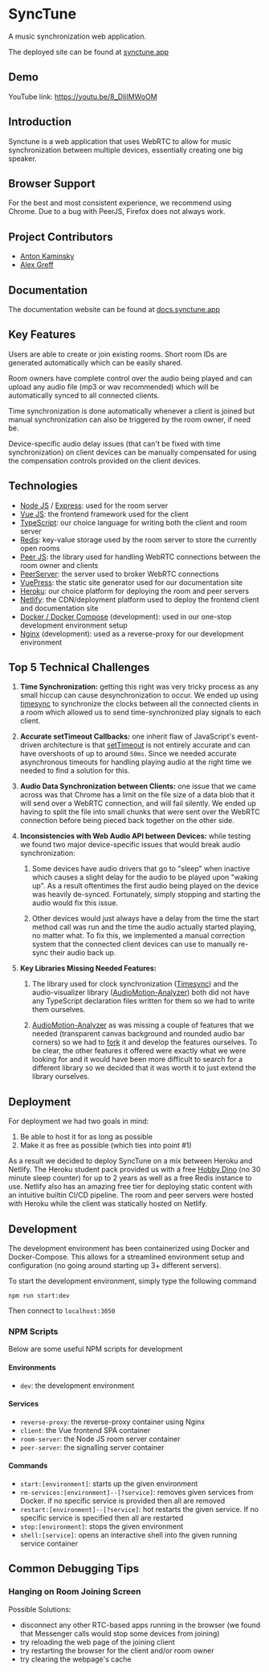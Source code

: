 # SyncTune

A music synchronization web application.

The deployed site can be found at [synctune.app](https://synctune.app/)

## Demo

YouTube link: https://youtu.be/8_DliIMWoOM


## Introduction

Synctune is a web application that uses WebRTC to allow for music synchronization between multiple devices, essentially creating one big speaker. 


## Browser Support

For the best and most consistent experience, we recommend using Chrome. Due to a bug with PeerJS, Firefox does not always work.


## Project Contributors

* [Anton Kaminsky](https://github.com/nakamin)
* [Alex Greff](https://github.com/alex-greff)


## Documentation 

The documentation website can be found at [docs.synctune.app](https://docs.synctune.app/)


## Key Features

Users are able to create or join existing rooms. Short room IDs are generated automatically which can be easily shared.

Room owners have complete control over the audio being played and can upload any audio file (mp3 or wav recommended) which will be automatically synced to all connected clients.

Time synchronization is done automatically whenever a client is joined but manual synchronization can also be triggered by the room owner, if need be.

Device-specific audio delay issues (that can't be fixed with time synchronization) on client devices can be manually compensated for using the compensation controls provided on the client devices.

## Technologies
* [Node JS](https://nodejs.org/en/) / [Express](https://expressjs.com/): used for the room server
* [Vue JS](https://vuejs.org/): the frontend framework used for the client
* [TypeScript](https://www.typescriptlang.org/): our choice language for writing both the client and room server
* [Redis](https://redis.io/): key-value storage used by the room server to store the currently open rooms
* [Peer JS](https://peerjs.com/): the library used for handling WebRTC connections between the room owner and clients
* [PeerServer](https://github.com/peers/peerjs-server): the server used to broker WebRTC connections 
* [VuePress](https://vuepress.vuejs.org/): the static site generator used for our documentation site
* [Heroku](https://www.heroku.com/): our choice platform for deploying the room and peer servers
* [Netlify](https://www.netlify.com/): the CDN/deployment platform used to deploy the frontend client and documentation site
* [Docker / Docker Compose](https://www.docker.com/) (development): used in our one-stop development environment setup
* [Nginx](https://www.nginx.com/) (development): used as a reverse-proxy for our development environment

## Top 5 Technical Challenges
1. **Time Synchronization:** getting this right was very tricky process as any small hiccup can cause desynchronization to occur. We ended up using [timesync](https://www.npmjs.com/package/timesync) to synchronize the clocks between all the connected clients in a room which allowed us to send time-synchronized play signals to each client.
2. **Accurate setTimeout Callbacks:** one inherit flaw of JavaScript's event-driven architecture is that [setTimeout](https://developer.mozilla.org/en-US/docs/Web/API/WindowOrWorkerGlobalScope/setTimeout) is not entirely accurate and can have overshoots of up to around `50ms`. Since we needed accurate asynchronous timeouts for handling playing audio at the right time we needed to find a solution for this. 
3. **Audio Data Synchronization between Clients:** one issue that we came across was that Chrome has a limit on the file size of a data blob that it will send over a WebRTC connection, and will fail silently. We ended up having to split the file into small chunks that were sent over the WebRTC connection before being pieced back together on the other side.
4. **Inconsistencies with Web Audio API between Devices:** while testing we found two major device-specific issues that would break audio synchronization:
    
    1. Some devices have audio drivers that go to "sleep" when inactive which causes a slight delay for the audio to be played upon "waking up". As a result oftentimes the first audio being played on the device was heavily de-synced. Fortunately, simply stopping and starting the audio would fix this issue.
    
    2. Other devices would just always have a delay from the time the start method call was run and the time the audio actually started playing, no matter what. To fix this, we implemented a manual correction system that the connected client devices can use to manually re-sync their audio back up.

5. **Key Libraries Missing Needed Features:**

    1. The library used for clock synchronization ([Timesync](https://www.npmjs.com/package/timesync)) and the audio-visualizer library ([AudioMotion-Analyzer](https://www.npmjs.com/package/audiomotion-analyzer)) both did not have any TypeScript declaration files written for them so we had to write them ourselves. 

    2. [AudioMotion-Analyzer](https://www.npmjs.com/package/audiomotion-analyzer) as was missing a couple of features that we needed (transparent canvas background and rounded audio bar corners) so we had to [fork](https://github.com/alex-greff/audioMotion-analyzer) it and develop the features ourselves. To be clear, the other features it offered were exactly what we were looking for and it would have been more difficult to search for a different library so we decided that it was worth it to just extend the library ourselves. 
    

## Deployment

For deployment we had two goals in mind:
1. Be able to host it for as long as possible
2. Make it as free as possible (which ties into point #1)

As a result we decided to deploy SyncTune on a mix between Heroku and Netlify. The Heroku student pack provided us with a free [Hobby Dino](https://www.heroku.com/github-students) (no 30 minute sleep counter) for up to 2 years as well as a free Redis instance to use. Netlify also has an amazing free tier for deploying static content with an intuitive builtin CI/CD pipeline. The room and peer servers were hosted with Heroku while the client was statically hosted on Netlify.


## Development

The development environment has been containerized using Docker and Docker-Compose. This allows for a streamlined environment setup and configuration (no going around starting up 3+ different servers).

To start the development environment, simply type the following command

```
npm run start:dev
```

Then connect to `localhost:3050`

### NPM Scripts

Below are some useful NPM scripts for development

#### Environments

-   `dev`: the development environment

#### Services

-   `reverse-proxy`: the reverse-proxy container using Nginx
-   `client`: the Vue frontend SPA container
-   `room-server`: the Node JS room server container
-   `peer-server`: the signalling server container

#### Commands

-   `start:[environment]`: starts up the given environment
-   `rm-services:[environment]--[?service]`: removes given services from Docker. if no specific service is provided then all are removed
-   `restart:[environment]--[?service]`: hot restarts the given service. If no specific service is specified then all are restarted
-   `stop:[environment]`: stops the given environment
-   `shell:[service]`: opens an interactive shell into the given running service container

## Common Debugging Tips

### Hanging on Room Joining Screen

Possible Solutions:

* disconnect any other RTC-based apps running in the browser (we found that Messenger calls would stop some devices from joining)
* try reloading the web page of the joining client
* try restarting the browser for the client and/or room owner
* try clearing the webpage's cache
